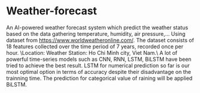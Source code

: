 # Weather-forecast
An AI-powered weather forecast system which predict the weather status based on the data gathering temperature, humidity, air pressure,... 
Using dataset from https://www.worldweatheronline.com/. The dataset consists of 18 features collected over the time period of 7 years, recorded once per hour. \\Location: Weather Station: Ho Chi Minh city, Viet Nam.\\
A lot of powerful time-series models such as CNN, RNN, LSTM, BiLSTM have been tried to achieve the best result. LSTM for numerical prediction so far is our most optimal option in terms of accuracy despite their disadvantage on the trainning time. The prediction for categorical value of raining will be applied BiLSTM. 
